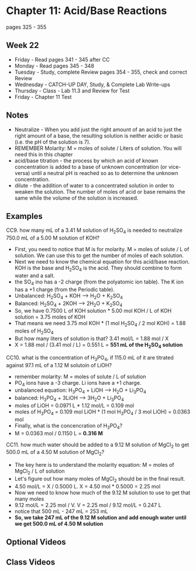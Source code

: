 # Chapter 11:  Acid/Base Reactions

pages 325 - 355

## Week 22

- Friday - Read pages 341 - 345 after CC
- Monday - Read pages 345 - 348
- Tuesday - Study, complete Review pages 354 - 355, check and correct Review
- Wednesday - CATCH-UP DAY, Study, & Complete Lab Write-ups
- Thursday - Class - Lab 11.3 and Review for Test
- Friday - Chapter 11 Test

## Notes

- Neutralize - When you add just the right amount of an acid to just the right amount of a base, the resulting solution is neither acidic or basic (i.e. the pH of the solution is 7).
- REMEMBER Molarity: M = moles of solute / Liters of solution. You will need this in this chapter
- acid/base titration - the process by which an acid of known concentration is added to a base of unknown concentration (or vice-versa) until a neutral pH is reached so as to determine the unknown concentration.
- dilute - the addition of water to a concentrated solution in order to weaken the solution. The number of moles of acid or base remains the same while the volume of the solution is increased.

## Examples

CC9. how many mL of a 3.41 M solution of H<sub>2</sub>SO<sub>4</sub> is needed to neutralize 750.0 mL of a 5.00 M solution of KOH?
- First, you need to notice that M is for molarity. M = moles of solute / L of solution. We can use this to get the number of moles of each solution.
- Next we need to know the chemical equation for this acid/base reaction. KOH is the base and H<sub>2</sub>SO<sub>4</sub> is the acid. They should combine to form water and a salt.
- the SO<sub>4</sub> ino has a -2 charge (from the polyatomic ion table). The K ion has a +1 charge (from the Periodic table).
- Unbalanced: H<sub>2</sub>SO<sub>4</sub> + KOH --> H<sub>2</sub>O + K<sub>2</sub>SO<sub>4</sub>
- Balanced: H<sub>2</sub>SO<sub>4</sub> + 2KOH --> 2H<sub>2</sub>O + K<sub>2</sub>SO<sub>4</sub>
- So, we have 0.7500 L of KOH solution * 5.00 mol KOH / L of KOH solution = 3.75 moles of KOH
- That means we need 3.75 mol KOH * (1 mol H<sub>2</sub>SO<sub>4</sub> / 2 mol KOH) = 1.88 moles of H<sub>2</sub>SO<sub>4</sub>
- But how many liters of solution is that? 3.41 mol/L = 1.88 mol / X
- X = 1.88 mol / (3.41 mol / L) = 0.551 L = **551 mL of the H<sub>2</sub>SO<sub>4</sub> solution**

CC10. what is the concentration of H<sub>3</sub>PO<sub>4</sub>, if 115.0 mL of it are titrated against 97.1 mL of a 1.12 M solutoin of LiOH?
- remember molarity:  M = moles of solute / L of solution
- PO<sub>4</sub> ions have a -3 charge. Li ions have a +1 charge.
- unbalanced equation: H<sub>3</sub>PO<sub>4</sub> + LiOH --> H<sub>2</sub>O + Li<sub>3</sub>PO<sub>4</sub>
- balanced: H<sub>3</sub>PO<sub>4</sub> + 3LiOH --> 3H<sub>2</sub>O + Li<sub>3</sub>PO<sub>4</sub>
- moles of LiOH = 0.0971 L * 1.12 mol/L = 0.109 mol
- moles of H<sub>3</sub>PO<sub>4</sub> = 0.109 mol LiOH * (1 mol H<sub>3</sub>PO<sub>4</sub> / 3 mol LiOH) = 0.0363 mol
- Finally, what is the concencration of H<sub>3</sub>PO<sub>4</sub>?
- M = 0.0363 mol / 0.1150 L = **0.316 M**

CC11. how much water should be added to a 9.12 M solution of MgCl<sub>2</sub> to get 500.0 mL of a 4.50 M solution of MgCl<sub>2</sub>?
- The key here is to understand the molarity equation: M = moles of MgCl<sub>2</sub> / L of solution
- Let's figure out how many moles of MgCl<sub>2</sub> should be in the final result.
- 4.50 mol/L = X / 0.5000 L. X = 4.50 mol * 0.5000 = 2.25 mol
- Now we need to know how much of the 9.12 M solution to use to get that many moles
- 9.12 mol/L = 2.25 mol / V. V = 2.25 mol / 9.12 mol/L  = 0.247 L
- notice that 500 mL - 247 mL = 253 mL
- **So, we take 247 mL of the 9.12 M solution and add enough water until we get 500.0 mL of 4.50 M solution**

## Optional Videos

## Class Videos
